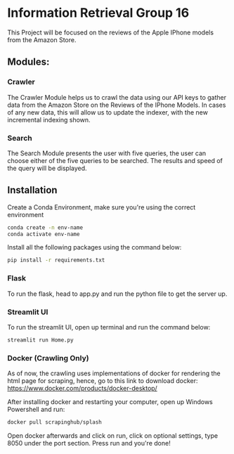 # Information Retrieval Group 16

This Project will be focused on the reviews of the Apple IPhone models from the Amazon Store.

## Modules:
### Crawler
The Crawler Module helps us to crawl the data using our API keys to gather data from the Amazon Store on the Reviews of the IPhone Models. In cases of any new data, this will allow us to update the indexer, with the new incremental indexing shown.

### Search
The Search Module presents the user with five queries, the user can choose either of the five queries to be searched. The results and speed of the query will be displayed.


## Installation
Create a Conda Environment, make sure you're using the correct environment

```bash
conda create -n env-name
conda activate env-name
```

Install all the following packages using the command below:

```bash
pip install -r requirements.txt
```

### Flask
To run the flask, head to app.py and run the python file to get the server up.

### Streamlit UI
To run the streamlit UI, open up terminal and run the command below:

```bash
streamlit run Home.py
```

### Docker (Crawling Only)
As of now, the crawling uses implementations of docker for rendering the html page for scraping,
hence, go to this link to download docker: https://www.docker.com/products/docker-desktop/

After installing docker and restarting your computer, open up Windows Powershell and run:

```bash
docker pull scrapinghub/splash
```

Open docker afterwards and click on run, click on optional settings, type 8050 under the port section.
Press run and you're done!